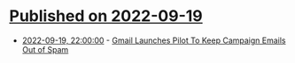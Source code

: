 # [Published on 2022-09-19](index.md)

* [2022-09-19, 22:00:00](https://politics.slashdot.org/story/22/09/19/208224/gmail-launches-pilot-to-keep-campaign-emails-out-of-spam?utm_source=rss1.0mainlinkanon&utm_medium=feed) - [Gmail Launches Pilot To Keep Campaign Emails Out of Spam](https://politics.slashdot.org/story/22/09/19/208224/gmail-launches-pilot-to-keep-campaign-emails-out-of-spam?utm_source=rss1.0mainlinkanon&utm_medium=feed)

